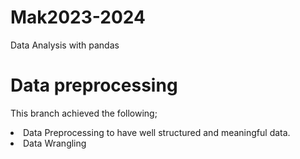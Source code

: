 # Mak2023-2024
Data Analysis with pandas

# Data preprocessing
This branch achieved the following;
<li>Data Preprocessing to have well structured and meaningful data.</li>
<li>Data Wrangling</li>

